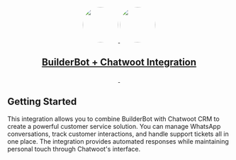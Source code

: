 <p align="center">
  <a href="https://github.com/C4rlos-Mor4n">
    <picture>
      <img src="https://avatars.githubusercontent.com/u/23416667?s=280&v=4" height="80" style="border-radius: 50%;">
      <img src="https://builderbot.vercel.app/assets/thumbnail-vector.png" height="80" style="border-radius: 50%;">
    </picture>
    <h2 align="center">BuilderBot + Chatwoot Integration</h2>

  </a>
</p>

<p align="center">
  <a aria-label="NPM version" href="https://www.npmjs.com/package/@builderbot/bot">
    <img alt="" src="https://img.shields.io/npm/v/@builderbot/bot?color=%2300c200&label=builderbot-chatwoot">
  </a>
  <a aria-label="Join the community on GitHub" href="https://link.codigoencasa.com/DISCORD">
    <img alt="" src="https://img.shields.io/discord/915193197645402142?logo=discord">
  </a>
</p>

## Getting Started

This integration allows you to combine BuilderBot with Chatwoot CRM to create a powerful customer service solution. You can manage WhatsApp conversations, track customer interactions, and handle support tickets all in one place. The integration provides automated responses while maintaining personal touch through Chatwoot's interface.
